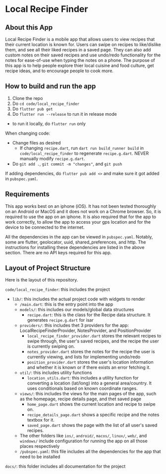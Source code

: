 # Local Recipe Finder

## About this App
Local Recipe Finder is a mobile app that allows users to view recipes that their current location is known for. Users can swipe on recipes to like/dislike them, and see all their liked recipes in a saved page. They can also add custom notes on their saved recipes and use undo/redo functionality for the notes for ease-of-use when typing the notes on a phone. The purpose of this app is to help people explore thier local cuisine and food culture, get recipe ideas, and to encourage people to cook more.

## How to build and run the app

1. Clone the repo
2. Do `cd code/local_recipe_finder`
3. Do `flutter pub get`
4. Do `flutter run --release` to run it in release mode
  * to run it locally, do `flutter run` only

When changing code:
* Change files as desired
  * If changing `recipe.dart`, run `dart run build_runner build` in `code/local_recipe_finder` to regenerate `recipe.g.dart`. NEVER manually modify `recipe.g.dart`. 
* Do `git add .`, `git commit -m "changes"`, and `git push`

If adding dependencies, do `flutter pub add <>` and make sure it got added in `pubspec.yaml`. 

## Requirements

This app works best on an iphone (iOS). It has not been tested thoroughly on an Android or MacOS and it does not work on a Chrome browser. So, it is required to use the app on an iphone. It is also required that for the app to work correctly, to allow the app to access your gps location and for the device to be connected to the internet.

All the dependencies in the app can be viewed in `pubspec.yaml`. Notably, some are flutter, geolocator, uuid, shared_preferences, and http. The instructions for installing these dependencies are listed in the above section. There are no API keys required for this app.

## Layout of Project Structure

Here is the layout of this repository.

`code/local_recipe_finder`: this includes the project
  - `lib/`: this includes the actual project code with widgets to render
    - `/main.dart`: this is the entry point into the app
    - `models/`: this includes our models/global data structures
      - `recipe.dart`: this is the class for the Recipe data structure. It generates `recipe.g.dart` for isar
    - `providers/`: this includes thet 3 providers for the app: LocalRecipeFinderProvider, NotesProvider, and PositionProvider
      - `local_recipe_finder_provider.dart` stores the relevant recipes to swipe through, the user's saved recipes, and the recipe the user is currently swiping on.
      - `notes_provider.dart` stores the notes for the recipe the user is currently viewing, and lists for implementing undo/redo
      - `position_provider.dart` stores the user's location information and whether it is known or if there exists an error fetching it.
    - `util/`: this includes utility functions
      - `location_utils.dart`: this includes a utility function for converting a location (lat/long) into a general area/country. It uses conditionals based on known coordinate ranges. 
    - `views/`: this includes the views for the main pages of the app, such as the homepage, recipe details page, and thet saved page
      - `home_page.dart` shows the current location and recipe to swipe on.
      - `recipe_details_page.dart` shows a specific recipe and the notes textbox for it.
      - `saved_page.dart` shows the page with the list of all user's saved recipes.
    - The other folders like `ios/`, `android/`, `macos/`, `linux/`, `web/`, and `windows/` include configuration for running the app on all those places respectively
    - `/pubspec.yaml`: this file includes all the dependencies for the app that need to be installed

`docs/`: this folder includes all documentation for the project
